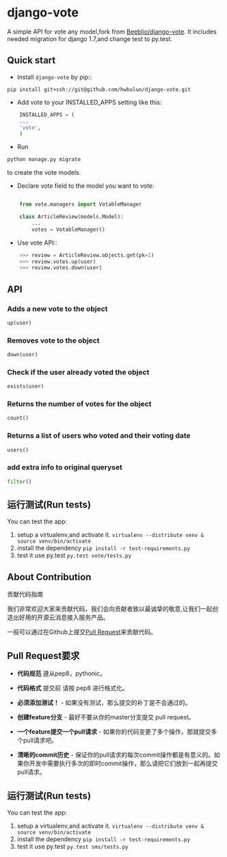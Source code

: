 # django-vote
A simple API for vote any model,fork from [Beeblio/django-vote](https://github.com/Beeblio/django-vote). It includes needed migration for django 1.7,and change test to py.test.



## Quick start

* Install ``django-vote`` by pip::
```
pip install git+ssh://git@github.com/hwbuluo/django-vote.git
```
* Add vote to your INSTALLED_APPS setting like this:

```python
    INSTALLED_APPS = (
    ...
    'vote',
    )
```
* Run 
```python 
python manage.py migrate
``` 
to create the vote models.
* Declare vote field to the model you want to vote:
```python

    from vote.managers import VotableManager

    class ArticleReview(models.Model):
        ...
        votes = VotableManager()
```
* Use vote API::
```python
    >>> review = ArticleReview.objects.get(pk=1)
    >>> review.votes.up(user)
    >>> review.votes.down(user)
```

## API

### Adds a new vote to the object
```python
up(user)
```
### Removes vote to the object
```python
down(user)
```
### Check if the user already voted the object
```python
exists(user)
```

### Returns the number of votes for the object
```python
count()
```

### Returns a list of users who voted and their voting date
```python
users()
```

### add extra info to original queryset
```python
filter()
```

## 运行测试(Run tests)

You can test the app:

1. setup a virtualenv,and activate it.
``
virtualenv --distribute venv & source venv/bin/activate
``
2. install the dependency
``
pip install -r test-requirements.py
``
3. test it use py.test
``
py.test vote/tests.py
``

## About Contribution 

贡献代码指南

我们非常欢迎大家来贡献代码，我们会向贡献者致以最诚挚的敬意,让我们一起创造出好用的开源云消息接入服务产品。

一般可以通过在Github上提交[Pull Request](https://github.com/hwbuluo/django-vote)来贡献代码。

## Pull Request要求

- **代码规范** 遵从pep8，pythonic。

- **代码格式** 提交前 请按 pep8 进行格式化。

- **必须添加测试！** - 如果没有测试，那么提交的补丁是不会通过的。

- **创建feature分支** - 最好不要从你的master分支提交 pull request。

- **一个feature提交一个pull请求** - 如果你的代码变更了多个操作，那就提交多个pull请求吧。

- **清晰的commit历史** - 保证你的pull请求的每次commit操作都是有意义的。如果你开发中需要执行多次的即时commit操作，那么请把它们放到一起再提交pull请求。

## 运行测试(Run tests)

You can test the app:

1. setup a virtualenv,and activate it.
``
virtualenv --distribute venv & source venv/bin/activate
``
2. install the dependency
``
pip install -r test-requirements.py
``
3. test it use py.test
``
py.test sms/tests.py
``
